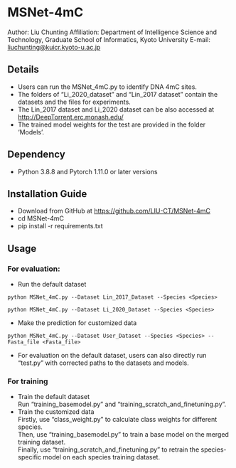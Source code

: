 # MSNet-4mC

Author: Liu Chunting
Affiliation: Department of Intelligence Science and Technology, Graduate School of Informatics, Kyoto University
E-mail: liuchunting@kuicr.kyoto-u.ac.jp

## Details
* Users can run the MSNet_4mC.py to identify DNA 4mC sites.  
* The folders of “Li_2020_dataset” and “Lin_2017 dataset” contain the datasets and the files for experiments.  
* The Lin_2017 dataset and Li_2020 dataset can be also accessed at http://DeepTorrent.erc.monash.edu/  
* The trained model weights for the test are provided in the folder ‘Models’.  

## Dependency
* Python 3.8.8 and Pytorch 1.11.0 or later versions  

## Installation Guide
* Download from GitHub at https://github.com/LIU-CT/MSNet-4mC  
* cd MSNet-4mC  
* pip install -r requirements.txt  

## Usage
### For evaluation:
* Run the default dataset  
```
python MSNet_4mC.py --Dataset Lin_2017_Dataset --Species <Species>
``` 
```
python MSNet_4mC.py --Dataset Li_2020_Dataset --Species <Species> 
```
* Make the prediction for customized data  
```
python MSNet_4mC.py --Dataset User_Dataset --Species <Species> --Fasta_file <Fasta_file>  
```
* For evaluation on the default dataset, users can also directly run “test.py” with corrected paths to the datasets and models.   
### For training
* Train the default dataset  
  Run “training_basemodel.py” and “training_scratch_and_finetuning.py”.  
* Train the customized data  
  Firstly, use “class_weight.py” to calculate class weights for different species.  
  Then, use “training_basemodel.py” to train a base model on the merged training dataset.  
  Finally, use “training_scratch_and_finetuning.py” to retrain the species-specific model on each species training dataset.


